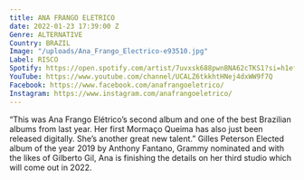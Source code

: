 ```yaml
---
title: ANA FRANGO ELETRICO
date: 2022-01-23 17:39:00 Z
Genre: ALTERNATIVE
Country: BRAZIL
Image: "/uploads/Ana_Frango_Electrico-e93510.jpg"
Label: RISCO
Spotify: https://open.spotify.com/artist/7uvxsk688pwnBNA62cTKS1?si=h1eflbS9R66ZsrUU84FAWA
YouTube: https://www.youtube.com/channel/UCALZ6tkkhtHNej4dxWW9f7Q
Facebook: https://www.facebook.com/anafrangoeletrico/
Instagram: https://www.instagram.com/anafrangoeletrico/
---
```


“This was Ana Frango Elétrico’s second album and one of the best Brazilian albums from last year. Her first Mormaço Queima has also just been released digitally. She’s another great new talent.” Gilles Peterson Elected album of the year 2019 by Anthony Fantano, Grammy nominated and with the likes of Gilberto Gil, Ana is finishing the details on her third studio which will come out in 2022.